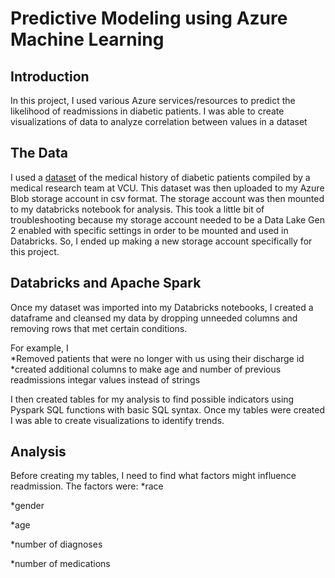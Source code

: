 
# Predictive Modeling using Azure Machine Learning 

## Introduction 
In this project, I used various Azure services/resources to predict the likelihood of readmissions in diabetic patients. I was able to create visualizations of data to analyze correlation between values in a dataset 

## The Data 
I used a [dataset](https://archive.ics.uci.edu/ml/datasets/diabetes+130-us+hospitals+for+years+1999-2008#) of the medical history of diabetic patients compiled by a medical research team at VCU. This dataset was then uploaded to my Azure Blob storage account in csv format. The storage account was then mounted to my databricks notebook for analysis. This took a little bit of troubleshooting because my storage account needed to be a Data Lake Gen 2 enabled with specific settings in order to be mounted and used in Databricks. So, I ended up making a new storage account specifically for this project. 

## Databricks and Apache Spark 
Once my dataset was imported into my Databricks notebooks, I created a dataframe and cleansed my data by dropping unneeded columns and removing rows that met certain conditions. 

For example, I  
*Removed patients that were no longer with us using their discharge id 
*created additional columns to make age and number of previous readmissions integar values instead of strings

I then created tables for my analysis to find possible indicators using Pyspark SQL functions with basic SQL syntax. Once my tables were created I was able to create visualizations to identify trends. 

## Analysis
Before creating my tables, I need to find what factors might influence readmission. The factors were:
*race  

*gender 

*age 

*number of diagnoses 

*number of medications




